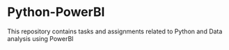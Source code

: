 # Python-PowerBI
This repository contains tasks and assignments related to Python and Data analysis using PowerBI
